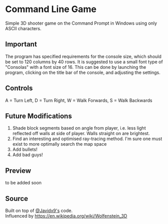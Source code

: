 # Command Line Game
Simple 3D shooter game on the Command Prompt in Windows using only ASCII characters.

## Important
The program has specified requirements for the console size, which should be set to 120 columns by 40 rows. It is suggested to use a small font type of "Consolas" with a font size of 16. This can be done by launching the program, clicking on the title bar of the console, and adjusting the settings.

## Controls
A = Turn Left, D = Turn Right, W = Walk Forwards, S = Walk Backwards

## Future Modifications
1) Shade block segments based on angle from player, i.e. less light reflected off
	walls at side of player. Walls straight on are brightest.
2) Find an interesting and optimised ray-tracing method. I'm sure one must exist
	to more optimally search the map space
3) Add bullets!
4) Add bad guys!

## Preview
to be added soon

## Source
Built on top of [@Javidx9's](https://www.youtube.com/@javidx9) code. <br>
Influenced by https://en.wikipedia.org/wiki/Wolfenstein_3D
